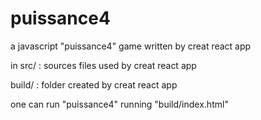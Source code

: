 # puissance4
a javascript "puissance4" game written by creat react app

in src/ : sources files used by creat react app

build/ : folder created by creat react app

one can run "puissance4" running "build/index.html"
